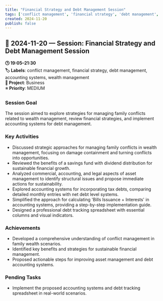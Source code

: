 ```yaml
---
title: "Financial Strategy and Debt Management Session"
tags: ['conflict management', 'financial strategy', 'debt management', 'accounting systems', 'wealth management']
created: 2024-11-20
publish: false
---
```


## 📅 2024-11-20 — Session: Financial Strategy and Debt Management Session

**🕒 19:05–21:30**  
**🏷️ Labels**: conflict management, financial strategy, debt management, accounting systems, wealth management  
**📂 Project**: Business  
**⭐ Priority**: MEDIUM  


### Session Goal
The session aimed to explore strategies for managing family conflicts related to wealth management, review financial strategies, and implement accounting systems for debt management.

### Key Activities
- Discussed strategic approaches for managing family conflicts in wealth management, focusing on damage containment and turning conflicts into opportunities.
- Reviewed the benefits of a savings fund with dividend distribution for sustainable financial growth.
- Analyzed commercial, accounting, and legal aspects of asset management to identify structural issues and propose immediate actions for sustainability.
- Explored accounting systems for incorporating tax debts, comparing detailed monthly entries with net debt level systems.
- Simplified the approach for calculating 'Bills Issuance + Interests' in accounting systems, providing a step-by-step implementation guide.
- Designed a professional debt tracking spreadsheet with essential columns and visual indicators.

### Achievements
- Developed a comprehensive understanding of conflict management in family wealth scenarios.
- Identified key benefits and strategies for sustainable financial management.
- Proposed actionable steps for improving asset management and debt accounting systems.

### Pending Tasks
- Implement the proposed accounting systems and debt tracking spreadsheet in real-world scenarios.
